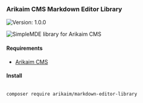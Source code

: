 ### Arikaim CMS Markdown Editor Library
![Version: 1.0.0](https://img.shields.io/github/release/arikaim/markdown-editor-library.svg)



![SimpleMDE](https://github.com/sparksuite/simplemde-markdown-editor) library for Arikaim CMS



#### Requirements 
  * [Arikaim CMS](https://github.com/arikaim/arikaim)
  

#### Install
```bash

composer require arikaim/markdown-editor-library

```
